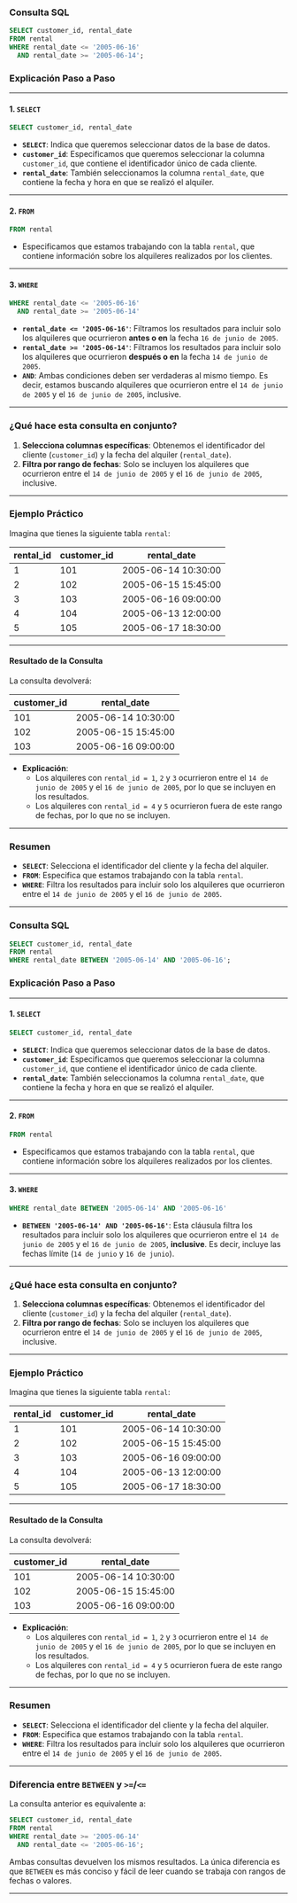 
### **Consulta SQL**

```sql
SELECT customer_id, rental_date
FROM rental
WHERE rental_date <= '2005-06-16'
  AND rental_date >= '2005-06-14';
```

### **Explicación Paso a Paso**

---

#### 1. **`SELECT`**
```sql
SELECT customer_id, rental_date
```
- **`SELECT`**: Indica que queremos seleccionar datos de la base de datos.
- **`customer_id`**: Especificamos que queremos seleccionar la columna `customer_id`, que contiene el identificador único de cada cliente.
- **`rental_date`**: También seleccionamos la columna `rental_date`, que contiene la fecha y hora en que se realizó el alquiler.

---

#### 2. **`FROM`**
```sql
FROM rental
```
- Especificamos que estamos trabajando con la tabla `rental`, que contiene información sobre los alquileres realizados por los clientes.

---

#### 3. **`WHERE`**
```sql
WHERE rental_date <= '2005-06-16'
  AND rental_date >= '2005-06-14'
```
- **`rental_date <= '2005-06-16'`**: Filtramos los resultados para incluir solo los alquileres que ocurrieron **antes o en** la fecha `16 de junio de 2005`.
- **`rental_date >= '2005-06-14'`**: Filtramos los resultados para incluir solo los alquileres que ocurrieron **después o en** la fecha `14 de junio de 2005`.
- **`AND`**: Ambas condiciones deben ser verdaderas al mismo tiempo. Es decir, estamos buscando alquileres que ocurrieron entre el `14 de junio de 2005` y el `16 de junio de 2005`, inclusive.

---

### **¿Qué hace esta consulta en conjunto?**

1. **Selecciona columnas específicas**: Obtenemos el identificador del cliente (`customer_id`) y la fecha del alquiler (`rental_date`).
2. **Filtra por rango de fechas**: Solo se incluyen los alquileres que ocurrieron entre el `14 de junio de 2005` y el `16 de junio de 2005`, inclusive.

---

### **Ejemplo Práctico**

Imagina que tienes la siguiente tabla `rental`:

| rental_id | customer_id | rental_date        |
|-----------|-------------|--------------------|
| 1         | 101         | 2005-06-14 10:30:00|
| 2         | 102         | 2005-06-15 15:45:00|
| 3         | 103         | 2005-06-16 09:00:00|
| 4         | 104         | 2005-06-13 12:00:00|
| 5         | 105         | 2005-06-17 18:30:00|

---

#### Resultado de la Consulta
La consulta devolverá:

| customer_id | rental_date        |
|-------------|--------------------|
| 101         | 2005-06-14 10:30:00|
| 102         | 2005-06-15 15:45:00|
| 103         | 2005-06-16 09:00:00|

- **Explicación**:
    - Los alquileres con `rental_id = 1`, `2` y `3` ocurrieron entre el `14 de junio de 2005` y el `16 de junio de 2005`, por lo que se incluyen en los resultados.
    - Los alquileres con `rental_id = 4` y `5` ocurrieron fuera de este rango de fechas, por lo que no se incluyen.

---

### **Resumen**

- **`SELECT`**: Selecciona el identificador del cliente y la fecha del alquiler.
- **`FROM`**: Especifica que estamos trabajando con la tabla `rental`.
- **`WHERE`**: Filtra los resultados para incluir solo los alquileres que ocurrieron entre el `14 de junio de 2005` y el `16 de junio de 2005`.

---

### **Consulta SQL**

```sql
SELECT customer_id, rental_date
FROM rental
WHERE rental_date BETWEEN '2005-06-14' AND '2005-06-16';
```

### **Explicación Paso a Paso**

---

#### 1. **`SELECT`**
```sql
SELECT customer_id, rental_date
```
- **`SELECT`**: Indica que queremos seleccionar datos de la base de datos.
- **`customer_id`**: Especificamos que queremos seleccionar la columna `customer_id`, que contiene el identificador único de cada cliente.
- **`rental_date`**: También seleccionamos la columna `rental_date`, que contiene la fecha y hora en que se realizó el alquiler.

---

#### 2. **`FROM`**
```sql
FROM rental
```
- Especificamos que estamos trabajando con la tabla `rental`, que contiene información sobre los alquileres realizados por los clientes.

---

#### 3. **`WHERE`**
```sql
WHERE rental_date BETWEEN '2005-06-14' AND '2005-06-16'
```
- **`BETWEEN '2005-06-14' AND '2005-06-16'`**: Esta cláusula filtra los resultados para incluir solo los alquileres que ocurrieron entre el `14 de junio de 2005` y el `16 de junio de 2005`, **inclusive**. Es decir, incluye las fechas límite (`14 de junio` y `16 de junio`).

---

### **¿Qué hace esta consulta en conjunto?**

1. **Selecciona columnas específicas**: Obtenemos el identificador del cliente (`customer_id`) y la fecha del alquiler (`rental_date`).
2. **Filtra por rango de fechas**: Solo se incluyen los alquileres que ocurrieron entre el `14 de junio de 2005` y el `16 de junio de 2005`, inclusive.

---

### **Ejemplo Práctico**

Imagina que tienes la siguiente tabla `rental`:

| rental_id | customer_id | rental_date        |
|-----------|-------------|--------------------|
| 1         | 101         | 2005-06-14 10:30:00|
| 2         | 102         | 2005-06-15 15:45:00|
| 3         | 103         | 2005-06-16 09:00:00|
| 4         | 104         | 2005-06-13 12:00:00|
| 5         | 105         | 2005-06-17 18:30:00|

---

#### Resultado de la Consulta
La consulta devolverá:

| customer_id | rental_date        |
|-------------|--------------------|
| 101         | 2005-06-14 10:30:00|
| 102         | 2005-06-15 15:45:00|
| 103         | 2005-06-16 09:00:00|

- **Explicación**:
    - Los alquileres con `rental_id = 1`, `2` y `3` ocurrieron entre el `14 de junio de 2005` y el `16 de junio de 2005`, por lo que se incluyen en los resultados.
    - Los alquileres con `rental_id = 4` y `5` ocurrieron fuera de este rango de fechas, por lo que no se incluyen.

---

### **Resumen**

- **`SELECT`**: Selecciona el identificador del cliente y la fecha del alquiler.
- **`FROM`**: Especifica que estamos trabajando con la tabla `rental`.
- **`WHERE`**: Filtra los resultados para incluir solo los alquileres que ocurrieron entre el `14 de junio de 2005` y el `16 de junio de 2005`.

---

### **Diferencia entre `BETWEEN` y `>=`/`<=`**

La consulta anterior es equivalente a:

```sql
SELECT customer_id, rental_date
FROM rental
WHERE rental_date >= '2005-06-14'
  AND rental_date <= '2005-06-16';
```

Ambas consultas devuelven los mismos resultados. La única diferencia es que `BETWEEN` es más conciso y fácil de leer cuando se trabaja con rangos de fechas o valores.

---

